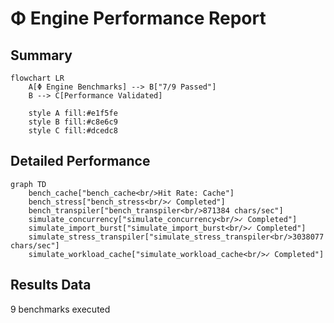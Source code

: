# Φ Engine Performance Report

## Summary
```mermaid
flowchart LR
    A[Φ Engine Benchmarks] --> B["7/9 Passed"]
    B --> C[Performance Validated]

    style A fill:#e1f5fe
    style B fill:#c8e6c9
    style C fill:#dcedc8
```

## Detailed Performance
```mermaid
graph TD
    bench_cache["bench_cache<br/>Hit Rate: Cache"]
    bench_stress["bench_stress<br/>✓ Completed"]
    bench_transpiler["bench_transpiler<br/>871384 chars/sec"]
    simulate_concurrency["simulate_concurrency<br/>✓ Completed"]
    simulate_import_burst["simulate_import_burst<br/>✓ Completed"]
    simulate_stress_transpiler["simulate_stress_transpiler<br/>3038077 chars/sec"]
    simulate_workload_cache["simulate_workload_cache<br/>✓ Completed"]
```

## Results Data
9 benchmarks executed
